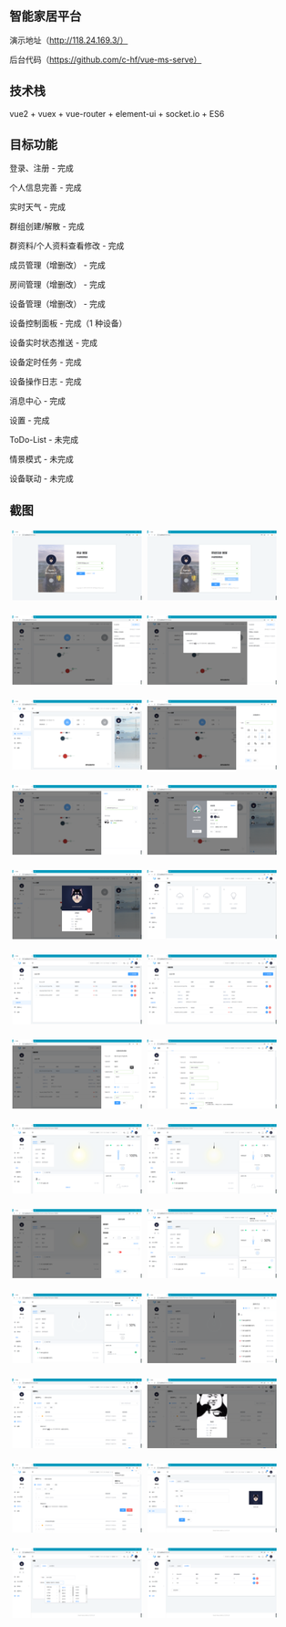 ## 智能家居平台

演示地址（http://118.24.169.3/）

后台代码（https://github.com/c-hf/vue-ms-serve）

## 技术栈

vue2 + vuex + vue-router + element-ui + socket.io + ES6

## 目标功能

登录、注册 - 完成

个人信息完善 - 完成

实时天气 - 完成

群组创建/解散 - 完成

群资料/个人资料查看修改 - 完成

成员管理（增删改） - 完成

房间管理（增删改） - 完成

设备管理（增删改） - 完成

设备控制面板 - 完成（1 种设备）

设备实时状态推送 - 完成

设备定时任务 - 完成

设备操作日志 - 完成

消息中心 - 完成

设置 - 完成

ToDo-List - 未完成

情景模式 - 未完成

设备联动 - 未完成

## 截图

<img src="_md_img\1-登录.PNG" width="45%" style="padding: 5px;"><img src="_md_img\1-注册.PNG" width="45%" style="padding: 5px;">

<img src="_md_img\2-首页-2.PNG" width="45%" style="padding: 5px;"><img src="_md_img\2-首页-3.PNG" width="45%" style="padding: 5px;">

<img src="_md_img\3-群组-1.PNG" width="45%" style="padding: 5px;"><img src="_md_img\3-群组-2.PNG" width="45%" style="padding: 5px;">

<img src="_md_img\3-群组-3.PNG" width="45%" style="padding: 5px;"><img src="_md_img\3-群组-4.PNG" width="45%" style="padding: 5px;">

<img src="_md_img\3-群组-5.PNG" width="45%" style="padding: 5px;"><img src="_md_img\4-控制台.PNG" width="45%" style="padding: 5px;">

<img src="_md_img\4-设备管理-1.PNG" width="45%" style="padding: 5px;"><img src="_md_img\4-设备管理-2.PNG" width="45%" style="padding: 5px;">

<img src="_md_img\4-设备管理-3.PNG" width="45%" style="padding: 5px;"><img src="_md_img\5-设备接入-2.PNG" width="45%" style="padding: 5px;">

<img src="_md_img\6-设备控制面板-1.PNG" width="45%" style="padding: 5px;"><img src="_md_img\6-设备控制面板-2.PNG" width="45%" style="padding: 5px;">

<img src="_md_img\6-设备控制面板-3.PNG" width="45%" style="padding: 5px;"><img src="_md_img\6-设备控制面板-4.PNG" width="45%" style="padding: 5px;">

<img src="_md_img\6-设备控制面板-5.PNG" width="45%" style="padding: 5px;"><img src="_md_img\6-设备控制面板-6.PNG" width="45%" style="padding: 5px;">

<img src="_md_img\7-消息中心.PNG" width="45%" style="padding: 5px;"><img src="_md_img\7-消息中心-2.PNG" width="45%" style="padding: 5px;">

<img src="_md_img\7-消息中心-3.PNG" width="45%" style="padding: 5px;"><img src="_md_img\8-设置-1.PNG" width="45%" style="padding: 5px;">

<img src="_md_img\8-设置-2.PNG" width="45%" style="padding: 5px;"><img src="_md_img\8-设置-3.PNG" width="45%" style="padding: 5px;">
